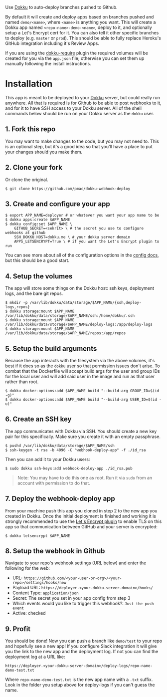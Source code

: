Use [Dokku][] to auto-deploy branches pushed to Github.

By default it will create and deploy apps based on branches pushed and named `demo/<name>`, where `<name>`
is anything you want. This will create a Dokku app named `<repo-name>-demo-<name>`, deploy to it, and optionally
setup a Let's Encrypt cert for it. You can also tell it other specific branches to deploy (e.g. `master` or `prod`).
This should be able to fully replace Heroku's GitHub integration including it's Review Apps.

If you are using the [dokku-require](https://github.com/crisward/dokku-require) plugin the required volumes
will be created for you via the `app.json` file; otherwise you can set them up manually following the install instructions.

# Installation

This app is meant to be deployed to your [Dokku][] server, but could really run anywhere. All that is required
is for Github to be able to post webhooks to it, and for it to have SSH access to your Dokku server. All of the shell
commands below should be run on your Dokku server as the `dokku` user.

## 1. Fork this repo

You may want to make changes to the code, but you may not need to. This is an optional step, but it's a good idea
so that you'll have a place to put your changes should you make them.

## 2. Clone your fork

Or clone the original.

```shell
$ git clone https://github.com/pmac/dokku-webhook-deploy
```

## 3. Create and configure your app

```shell
$ export APP_NAME=deployer # or whatever you want your app name to be
$ dokku apps:create $APP_NAME
$ dokku config:set $APP_NAME \
    GITHUB_SECRET=<sekrit> \ # the secret you use to configure webhooks at github
    SSH_DOKKU_HOST=dokku.me \ # your dokku server domain
    APPS_LETSENCRYPT=True \ # if you want the Let's Encrypt plugin to run
```

You can see more about all of the configuration options in the [config docs](config.md), but this should
be a good start.

## 4. Setup the volumes

The app will store some things on the Dokku host: ssh keys, deployment logs, and the bare git repos.

```shell
$ mkdir -p /var/lib/dokku/data/storage/$APP_NAME/{ssh,deploy-logs,repos}
$ dokku storage:mount $APP_NAME /var/lib/dokku/data/storage/$APP_NAME/ssh:/home/dokku/.ssh
$ dokku storage:mount $APP_NAME /var/lib/dokku/data/storage/$APP_NAME/deploy-logs:/app/deploy-logs
$ dokku storage:mount $APP_NAME /var/lib/dokku/data/storage/$APP_NAME/repos:/app/repos
```

## 5. Setup the build arguments

Because the app interacts with the filesystem via the above volumes, it's best if it does so as the `dokku`
user so that permission issues don't arise. To combat that the Dockerfile will accept build args for the user
and group IDs for the local user and will add said user in the image and run as that user rather than root.

```shell
$ dokku docker-options:add $APP_NAME build "--build-arg GROUP_ID=$(id -g)"
$ dokku docker-options:add $APP_NAME build "--build-arg USER_ID=$(id -u)"
```

## 6. Create an SSH key

The app communicates with Dokku via SSH. You should create a new key pair for this specifically.
Make sure you create it with an empty passphrase.

```shell
$ pushd /var/lib/dokku/data/storage/$APP_NAME/ssh
$ ssh-keygen -t rsa -b 4096 -C "webhook-deploy-app" -f ./id_rsa
```

Then you can add it to your Dokku users:

```shell
$ sudo dokku ssh-keys:add webhook-deploy-app ./id_rsa.pub
```

> Note: You may have to do this one as root. Run it via `sudo` from an account with permission to do that.

## 7. Deploy the webhook-deploy app

From your machine push this app you cloned in step 2 to the new app you created in Dokku. Once the initial deployment
is finished and working it is strongly recommended to use the [Let's Encrypt plugin][] to enable TLS on this app so that
communication between GitHub and your server is encrypted:

```shell
$ dokku letsencrypt $APP_NAME
```

## 8. Setup the webhook in Github

Navigate to your repo's webhook settings (URL below) and enter the following for the web:

* URL: `https://github.com/<your-user-or-org>/<your-repo>/settings/hooks/new`
* Payload URL: `https://deployer.<your-dokku-server-domain>/hooks/`
* Content Type: `application/json`
* Secret: The secret you set in your app config from step 3
* Which events would you like to trigger this webhook?: `Just the push event`
* Active: checked

## 9. Profit

You should be done! Now you can push a branch like `demo/test` to your repo and hopefully see a new app! If you configure Slack
integration it will give you the link to the new app and the deployment log. If not you can find the deployment log at a URL like:

`https://deployer.<your-dokku-server-domain>/deploy-logs/repo-name-demo-test.txt`

Where `repo-name-demo-test.txt` is the new app name with a `.txt` suffix. Look in the folder you setup above for deploy-logs
if you can't guess the name.

[Dokku]: http://dokku.viewdocs.io/dokku/
[Let's Encrypt plugin]: https://github.com/dokku/dokku-letsencrypt
